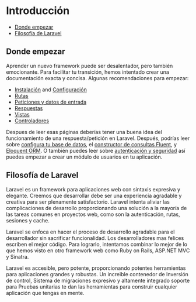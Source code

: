 # Introducción

- [Donde empezar](#where-to-start)
- [Filosofía de Laravel](#laravel-philosophy)

<a name="where-to-start"></a>
## Donde empezar

Aprender un nuevo framework puede ser desalentador, pero también emocionante. Para facilitar tu transición, hemos intentado crear una documentación exacta y concisa. Algunas recomendaciones para empezar:

- [Instalación](/5.0/installation) and [Configuración](/5.0/configuration)
- [Rutas](/5.0/routing)
- [Peticiones y datos de entrada](/5.0/requests)
- [Respuestas](/5.0/responses)
- [Vistas](/5.0/views)
- [Controladores](/5.0/controllers)

Despues de leer esas páginas deberías tener una buena idea del funcionamiento de una respuesta/petición en Laravel. Después, podrías leer sobre [configura tu base de datos](/5.0/database), el [constructor de consultas Fluent](/5.0/queries), y [Eloquent ORM](/5.0/eloquent). O también puedes leer sobre [autenticación y seguridad](/5.0/authentication) así puedes empezar a crear un módulo de usuarios en tu aplicación.

<a name="laravel-philosophy"></a>
## Filosofía de Laravel

Laravel es un framework para aplicaciones web con sintaxis expresiva y elegante. Creemos que desarrollar debe ser una experiencia agradable y creativa para ser plenamente satisfactorio. Laravel intenta aliviar las complicaciones de desarrollo proporcionando una solución a la mayoría de las tareas comunes en proyectos web, como son la autenticación, rutas, sesiones y cache.

Laravel se enfoca en hacer el proceso de desarrollo agradable para el desarrollador sin sacrificar funcionalidad. Los desarrolladores mas felices escriben el mejor código. Para lograrlo, intentamos combinar lo mejor de lo que hemos visto en otro framework web como Ruby on Rails, ASP.NET MVC y Sinatra.

Laravel es accesible, pero potente, proporcionando potentes herramientas para aplicaciones grandes y robustas. Un increible contenedor de Inversión de control, Sistema de migraciones expresivo y altamente integrado soporte para Pruebas unitarias te dan las herramientas para construir cualquier aplicación que tengas en mente.
